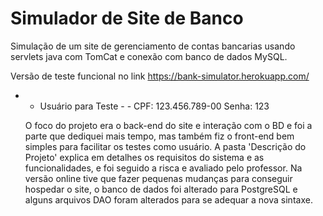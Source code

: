 # Simulador de Site de Banco

Simulação de um site de gerenciamento de contas bancarias usando servlets java com TomCat e conexão com banco de dados MySQL.

Versão de teste funcional no link https://bank-simulator.herokuapp.com/
- - Usuário para Teste - -
CPF: 123.456.789-00
Senha: 123

  O foco do projeto era o back-end do site e interação com o BD e foi a parte que dediquei mais tempo, mas também fiz o front-end bem simples para facilitar os testes como usuário. A pasta 'Descrição do Projeto' explica em detalhes os requisitos do sistema e as funcionalidades, e foi seguido a risca e avaliado pelo professor. Na versão online tive que fazer pequenas mudanças para conseguir hospedar o site, o banco de dados foi alterado para PostgreSQL e alguns arquivos DAO foram alterados para se adequar a nova sintaxe.
